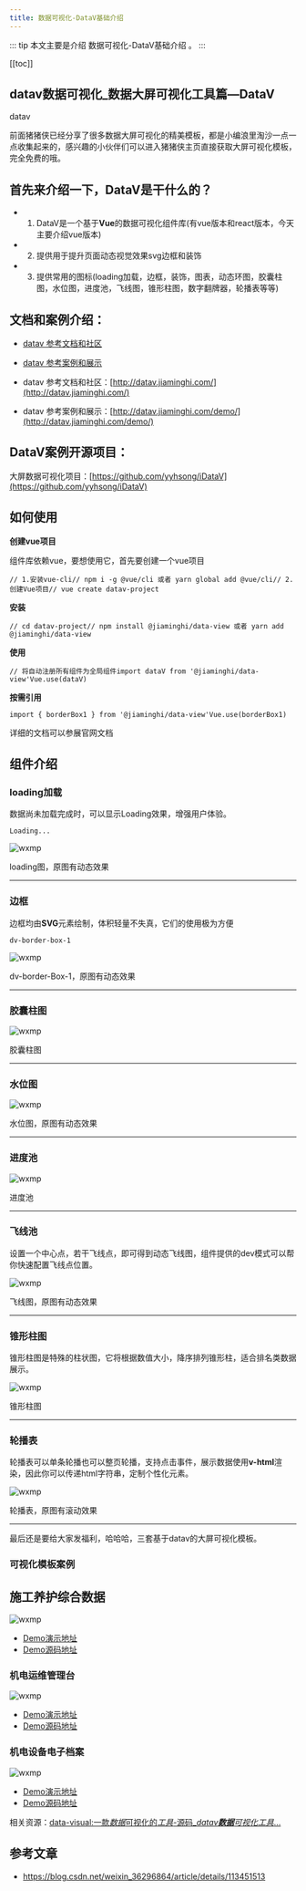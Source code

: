 ```yaml
---
title: 数据可视化-DataV基础介绍
---
```


::: tip
本文主要是介绍 数据可视化-DataV基础介绍 。
:::

[[toc]]

## datav数据可视化_数据大屏可视化工具篇—DataV

datav

前面猪猪侠已经分享了很多数据大屏可视化的精美模板，都是小编浪里淘沙一点一点收集起来的，感兴趣的小伙伴们可以进入猪猪侠主页直接获取大屏可视化模板，完全免费的哦。


## 首先来介绍一下，DataV是干什么的？

- 1. DataV是一个基于**Vue**的数据可视化组件库(有vue版本和react版本，今天主要介绍vue版本)
- 2. 提供用于提升页面动态视觉效果svg边框和装饰
- 3. 提供常用的图标(loading加载，边框，装饰，图表，动态环图，胶囊柱图，水位图，进度池，飞线图，锥形柱图，数字翻牌器，轮播表等等)

## 文档和案例介绍：
- [datav 参考文档和社区](http://datav.jiaminghi.com/)
- [datav 参考案例和展示](http://datav.jiaminghi.com/demo/)

- datav 参考文档和社区：[http://datav.jiaminghi.com/](http://datav.jiaminghi.com/)
- datav 参考案例和展示：[http://datav.jiaminghi.com/demo/](http://datav.jiaminghi.com/demo/)

## DataV案例开源项目：

大屏数据可视化项目：[https://github.com/yyhsong/iDataV](https://github.com/yyhsong/iDataV)

## 如何使用

**创建vue项目**

组件库依赖vue，要想使用它，首先要创建一个vue项目

```
// 1.安装vue-cli// npm i -g @vue/cli 或者 yarn global add @vue/cli// 2.创建Vue项目// vue create datav-project
```

**安装**

```
// cd datav-project// npm install @jiaminghi/data-view 或者 yarn add @jiaminghi/data-view
```

**使用**

```
// 将自动注册所有组件为全局组件import dataV from '@jiaminghi/data-view'Vue.use(dataV)
```

**按需引用**

```
import { borderBox1 } from '@jiaminghi/data-view'Vue.use(borderBox1)
```

详细的文档可以参展官网文档

## 组件介绍

### **loading加载**

数据尚未加载完成时，可以显示Loading效果，增强用户体验。

```
Loading...
```

<img class= "zoom-custom-imgs" :src="$withBase('/assets/img/da/dataview/datavintro-1.png')" alt="wxmp">

loading图，原图有动态效果

------

### **边框**

边框均由**SVG**元素绘制，体积轻量不失真，它们的使用极为方便

```
dv-border-box-1
```

<img class= "zoom-custom-imgs" :src="$withBase('/assets/img/da/dataview/datavintro-2.png')" alt="wxmp">

dv-border-Box-1，原图有动态效果

------

### **胶囊柱图**



<img class= "zoom-custom-imgs" :src="$withBase('/assets/img/da/dataview/datavintro-3.png')" alt="wxmp">

胶囊柱图

------

### **水位图**



<img class= "zoom-custom-imgs" :src="$withBase('/assets/img/da/dataview/datavintro-4.png')" alt="wxmp">

水位图，原图有动态效果

------

### **进度池**



<img class= "zoom-custom-imgs" :src="$withBase('/assets/img/da/dataview/datavintro-5.png')" alt="wxmp">

进度池

------

### **飞线池**

设置一个中心点，若干飞线点，即可得到动态飞线图，组件提供的dev模式可以帮你快速配置飞线点位置。



<img class= "zoom-custom-imgs" :src="$withBase('/assets/img/da/dataview/datavintro-6.png')" alt="wxmp">

飞线图，原图有动态效果

------

### **锥形柱图**

锥形柱图是特殊的柱状图，它将根据数值大小，降序排列锥形柱，适合排名类数据展示。



<img class= "zoom-custom-imgs" :src="$withBase('/assets/img/da/dataview/datavintro-7.png')" alt="wxmp">

锥形柱图

------

### **轮播表**

轮播表可以单条轮播也可以整页轮播，支持点击事件，展示数据使用**v-html**渲染，因此你可以传递html字符串，定制个性化元素。



<img class= "zoom-custom-imgs" :src="$withBase('/assets/img/da/dataview/datavintro-8.png')" alt="wxmp">

轮播表，原图有滚动效果

------

最后还是要给大家发福利，哈哈哈，三套基于datav的大屏可视化模板。
### 可视化模板案例

## 施工养护综合数据

<img class= "zoom-custom-imgs" :src="$withBase('/assets/img/da/dataview/datavintrocase-1.png')" alt="wxmp">

- [Demo演示地址](http://datav.jiaminghi.com/demo/construction-data/index.html)
- [Demo源码地址](https://github.com/jiaming743/datav.jiaminghi.com/tree/master/demo/construction-data)

### 机电运维管理台

<img class= "zoom-custom-imgs" :src="$withBase('/assets/img/da/dataview/datavintrocase-2.png')" alt="wxmp">

- [Demo演示地址](http://datav.jiaminghi.com/demo/manage-desk/index.html)
- [Demo源码地址](https://github.com/jiaming743/datav.jiaminghi.com/tree/master/demo/manage-desk)

### 机电设备电子档案

<img class= "zoom-custom-imgs" :src="$withBase('/assets/img/da/dataview/datavintrocase-3.png')" alt="wxmp">

- [Demo演示地址](http://datav.jiaminghi.com/demo/electronic-file/index.html)
- [Demo源码地址](https://github.com/jiaming743/datav.jiaminghi.com/tree/master/demo/electronic-file)


相关资源：[data-visual:一款*数据*可视化的*工具*-源码_*datav**数据**可视化工具*...](https://download.csdn.net/download/weixin_42110362/18487255?spm=1001.2101.3001.5697)


## 参考文章
* https://blog.csdn.net/weixin_36296864/article/details/113451513